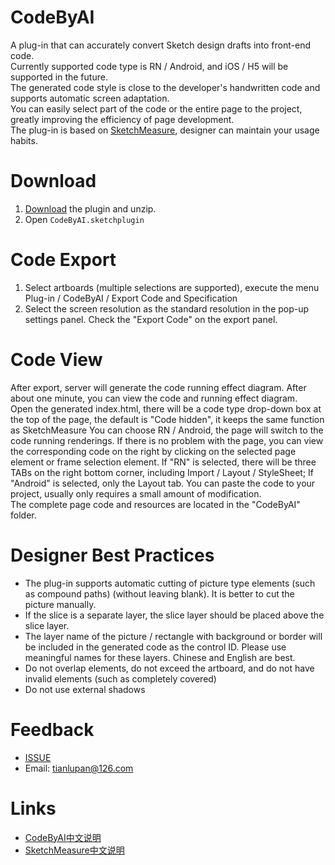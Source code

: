 # CodeByAI
A plug-in that can accurately convert Sketch design drafts into front-end code.  
Currently supported code type is RN / Android, and iOS / H5 will be supported in the future.  
The generated code style is close to the developer's handwritten code and supports automatic screen adaptation.   
You can easily select part of the code or the entire page to the project, greatly improving the efficiency of page development.  
The plug-in is based on [SketchMeasure](https://github.com/utom/sketch-measure), designer can maintain your usage habits.

# Download
1. [Download](https://github.com/laotian/CodeByAI/archive/master.zip) the plugin and unzip.
2. Open `CodeByAI.sketchplugin`

# Code Export
1. Select artboards (multiple selections are supported), execute the menu Plug-in / CodeByAI / Export Code and Specification
2. Select the screen resolution as the standard resolution in the pop-up settings panel. Check the "Export Code" on the export panel.  


# Code View
After export, server will generate the code running effect diagram. After about one minute, you can view the code and running effect diagram.  
Open the generated index.html, there will be a code type drop-down box at the top of the page, the default is "Code hidden", it keeps the same function as SketchMeasure
You can choose RN / Android, the page will switch to the code running renderings. If there is no problem with the page, you can view the corresponding code on the right by clicking on the selected page element or frame selection element.
If "RN" is selected, there will be three TABs on the right bottom corner, including Import / Layout / StyleSheet; If "Android" is selected, only the Layout tab.
You can paste the code to your project, usually only requires a small amount of modification.  
The complete page code and resources are located in the "CodeByAI" folder.  


# Designer Best Practices
* The plug-in supports automatic cutting of picture type elements (such as compound paths) (without leaving blank). It is better to cut the picture manually.
* If the slice is a separate layer, the slice layer should be placed above the slice layer.
* The layer name of the picture / rectangle with background or border will be included in the generated code as the control ID. Please use meaningful names for these layers. Chinese and English are best.
* Do not overlap elements, do not exceed the artboard, and do not have invalid elements (such as completely covered)
* Do not use external shadows

# Feedback
- [ISSUE](https://github.com/laotian/CodeByAI/issues/new)
- Email: tianlupan@126.com

# Links
- [CodeByAI中文说明](https://github.com/laotian/CodeByAI/wiki/CodeByAI中文使用文档)
- [SketchMeasure中文说明](https://oursketch.com/plugin/sketch-measure)
